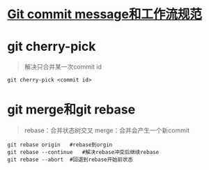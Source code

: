 # [Git commit message和工作流规范](https://ivweb.io/topic/58ba702bdb35a9135d42f83d)

# git cherry-pick
> 解决只合并某一次commit id
```
git cherry-pick <commit id>
```

# git merge和git rebase
> rebase：合并状态树交叉
> merge：合并会产生一个新commit
```
git rebase origin   #rebase到orgin
git rebase --continue   #解决rebase冲突后继续rebase
git rebase --abort  #回退到rebase开始前状态
```
